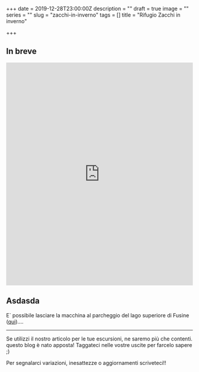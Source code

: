 +++
date = 2019-12-28T23:00:00Z
description = ""
draft = true
image = ""
series = ""
slug = "zacchi-in-inverno"
tags = []
title = "Rifugio Zacchi in inverno"

+++
## In breve

<iframe src="https://www.komoot.com/tour/107504999/embed?profile=1" width="100%" height="600" frameborder="0" scrolling="no"></iframe>

## Asdasda

E\` possibile lasciare la macchina al parcheggio del lago superiore di Fusine ([qui](https://goo.gl/maps/VQymcu26MdzX31ot7))....

---

Se utilizzi il nostro articolo per le tue escursioni, ne saremo più che contenti. questo blog è nato apposta! Taggateci nelle vostre uscite per farcelo sapere ;)

Per segnalarci variazioni, inesattezze o aggiornamenti scriveteci!!

